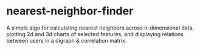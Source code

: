 # nearest-neighbor-finder
A simple algo for calculating nearest neighbors across n-dimensional data, plotting 2d and 3d charts of selected features, and displaying relations between users in a digraph &amp; correlation matrix.
